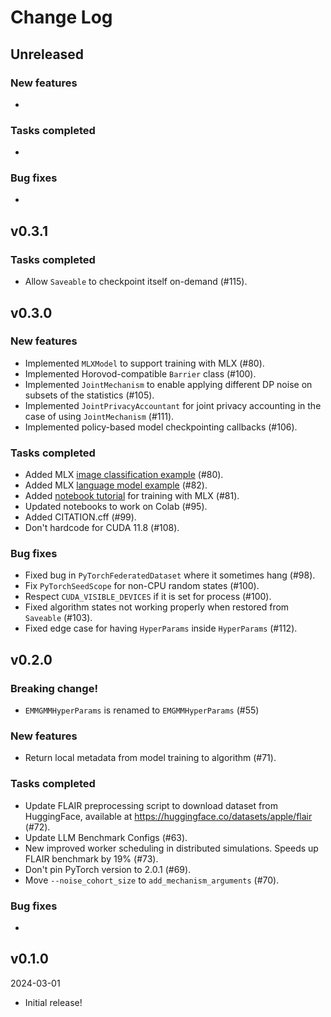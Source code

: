 # Change Log

## Unreleased

### New features

* 

### Tasks completed

* 

### Bug fixes

* 


## v0.3.1

### Tasks completed

* Allow `Saveable` to checkpoint itself on-demand (#115).


## v0.3.0

### New features

* Implemented `MLXModel` to support training with MLX (#80).
* Implemented Horovod-compatible `Barrier` class (#100).
* Implemented `JointMechanism` to enable applying different DP noise on subsets of the statistics (#105).
* Implemented `JointPrivacyAccountant` for joint privacy accounting in the case of using `JointMechanism` (#111).
* Implemented policy-based model checkpointing callbacks (#106).

### Tasks completed

* Added MLX [image classification example](https://github.com/apple/pfl-research/blob/develop/benchmarks/image_classification/mlx/train.py) (#80).
* Added MLX [language model example](https://github.com/apple/pfl-research/blob/develop/benchmarks/lm/mlx/train.py) (#82).
* Added [notebook tutorial](https://github.com/apple/pfl-research/blob/develop/tutorials/Introduction%20to%20Federated%20Learning%20with%20CIFAR10%20and%20MLX.ipynb) for training with MLX (#81).
* Updated notebooks to work on Colab (#95).
* Added CITATION.cff (#99).
* Don't hardcode for CUDA 11.8 (#108).

### Bug fixes

* Fixed bug in `PyTorchFederatedDataset` where it sometimes hang (#98).
* Fix `PyTorchSeedScope` for non-CPU random states (#100).
* Respect `CUDA_VISIBLE_DEVICES` if it is set for process (#100).
* Fixed algorithm states not working properly when restored from `Saveable` (#103).
* Fixed edge case for having `HyperParams` inside `HyperParams` (#112).


## v0.2.0

### Breaking change!

* `EMMGMMHyperParams` is renamed to `EMGMMHyperParams` (#55)

### New features

* Return local metadata from model training to algorithm (#71).

### Tasks completed

* Update FLAIR preprocessing script to download dataset from HuggingFace, available at https://huggingface.co/datasets/apple/flair (#72).
* Update LLM Benchmark Configs (#63).
* New improved worker scheduling in distributed simulations. Speeds up FLAIR benchmark by 19% (#73).
* Don't pin PyTorch version to 2.0.1 (#69).
* Move `--noise_cohort_size` to `add_mechanism_arguments` (#70).

### Bug fixes

* 


## v0.1.0

2024-03-01

* Initial release!
